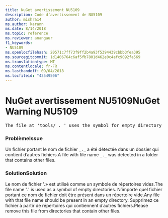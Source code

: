 ```yaml
---
title: NuGet avertissement NU5109
description: Code d’avertissement de NU5109
author: mishra14
ms.author: karann
ms.date: 8/14/2018
ms.topic: reference
ms.reviewer: anangaur
f1_keywords:
- NU5109
ms.openlocfilehash: 20571c7ff73f9ff2b4a93f5394439cbbb3fea395
ms.sourcegitcommit: 1d1406764c6af5fb7801d462e0c4afc9092fa569
ms.translationtype: MT
ms.contentlocale: fr-FR
ms.lasthandoff: 09/04/2018
ms.locfileid: "43549506"
---
```

# <a name="nuget-warning-nu5109"></a><span data-ttu-id="9b94d-103">NuGet avertissement NU5109</span><span class="sxs-lookup"><span data-stu-id="9b94d-103">NuGet Warning NU5109</span></span>
<pre>The file at 'tools/_._' uses the symbol for empty directory '_._', but it is present in a directory that contains other files. Please remove this file from directories that contain other files.</pre>

### <a name="issue"></a><span data-ttu-id="9b94d-104">Problème</span><span class="sxs-lookup"><span data-stu-id="9b94d-104">Issue</span></span>

<span data-ttu-id="9b94d-105">Un fichier portant le nom de fichier `_._` a été détectée dans un dossier qui contient d’autres fichiers.</span><span class="sxs-lookup"><span data-stu-id="9b94d-105">A file with file name `_._` was detected in a folder that contains other files.</span></span>


### <a name="solution"></a><span data-ttu-id="9b94d-106">Solution</span><span class="sxs-lookup"><span data-stu-id="9b94d-106">Solution</span></span>

 <span data-ttu-id="9b94d-107">Le nom de fichier '_._» est utilisé comme un symbole de répertoires vides.</span><span class="sxs-lookup"><span data-stu-id="9b94d-107">The file name '_._' is used as a symbol of empty directories.</span></span> <span data-ttu-id="9b94d-108">N’importe quel fichier portant ce nom de fichier doit être présent dans un répertoire vide.</span><span class="sxs-lookup"><span data-stu-id="9b94d-108">Any file with that file name should be present in an empty directory.</span></span> <span data-ttu-id="9b94d-109">Supprimez ce fichier à partir de répertoires qui contiennent d’autres fichiers.</span><span class="sxs-lookup"><span data-stu-id="9b94d-109">Please remove this file from directories that contain other files.</span></span>

